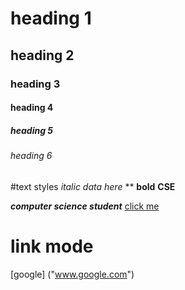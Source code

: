 # heading 1
## heading 2
### heading 3
#### heading 4
##### heading 5
###### heading 6


#text styles
*italic data here* **
**bold**
**CSE**

***computer science student***
<a href="www.google.com"> click me</a>
# link mode
[google] ("www.google.com")

